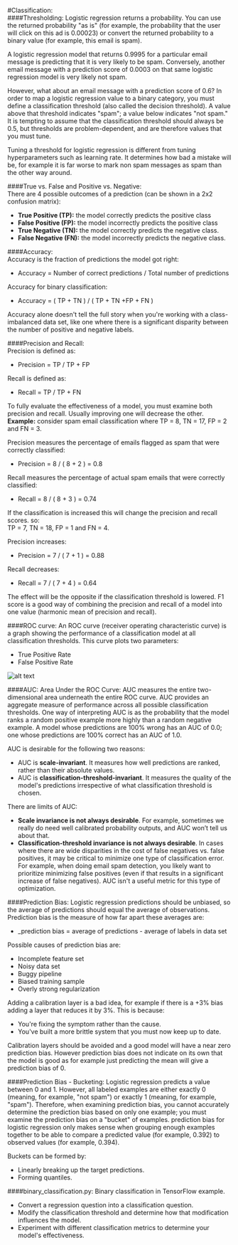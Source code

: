 #Classification:  
####Thresholding:
Logistic regression returns a probability. You can use the returned probability "as is" (for example, the probability
that the user will click on this ad is 0.00023) or convert the returned probability to a binary value (for example,
this email is spam).  

A logistic regression model that returns 0.9995 for a particular email message is predicting that it is very likely
to be spam. Conversely, another email message with a prediction score of 0.0003 on that same logistic regression 
model is very likely not spam.

However, what about an email message with a prediction score of 0.6? In order to map a logistic regression value to a
binary category, you must define a classification threshold (also called the decision threshold). A value above that
threshold indicates "spam"; a value below indicates "not spam." It is tempting to assume that the classification 
threshold should always be 0.5, but thresholds are problem-dependent, and are therefore values that you must tune.  

Tuning a threshold for logistic regression is different from tuning hyperparameters such as learning rate. It determines
how bad a mistake will be, for example it is far worse to mark non spam messages as spam than the other way around.

####True vs. False and Positive vs. Negative:  
There are 4 possible outcomes of a prediction (can be shown in a 2x2 confusion matrix):
* **True Positive (TP):** the model correctly predicts the positive class
* **False Positive (FP):** the model incorrectly predicts the positive class
* **True Negative (TN):** the model correctly predicts the negative class.
* **False Negative (FN):** the model incorrectly predicts the negative class.

####Accuracy:  
Accuracy is the fraction of predictions the model got right:
* Accuracy = Number of correct predictions / Total number of predictions

Accuracy for binary classification:
* Accuracy = ( TP + TN ) / ( TP + TN +FP + FN ) 

Accuracy alone doesn't tell the full story when you're working with a class-imbalanced data set, like one where 
there is a significant disparity between the number of positive and negative labels.

####Precision and Recall:  
Precision is defined as:
* Precision = TP / TP + FP

Recall is defined as:
* Recall = TP / TP + FN

To fully evaluate the effectiveness of a model, you must examine both precision and recall. Usually improving one will 
decrease the other.  
**Example:** consider spam email classification where TP = 8, TN = 17, FP = 2 and FN = 3.  

Precision measures the percentage of emails flagged as spam that were correctly classified:
* Precision = 8 / ( 8 + 2 ) = 0.8  

Recall measures the percentage of actual spam emails that were correctly classified:
* Recall = 8 / ( 8 + 3 ) = 0.74

If the classification is increased this will change the precision and recall scores. so:  
TP = 7, TN = 18, FP = 1 and FN = 4.  

Precision increases:
* Precision = 7 / ( 7 + 1 ) = 0.88  

Recall decreases:
* Recall = 7 / ( 7 + 4 ) = 0.64

The effect will be the opposite if the classification threshold is lowered. F1 score is a good way of combining the 
precision and recall of a model into one value (harmonic mean of precision and recall).

####ROC curve: 
An ROC curve (receiver operating characteristic curve) is a graph showing the performance of a classification model at 
all classification thresholds. This curve plots two parameters:
* True Positive Rate
* False Positive Rate

![alt text](https://developers.google.com/machine-learning/crash-course/images/ROCCurve.svg
"TP vs. FP rate at different classification thresholds")

####AUC: Area Under the ROC Curve:
AUC measures the entire two-dimensional area underneath the entire ROC curve. AUC provides an aggregate measure of
performance across all possible classification thresholds. One way of interpreting AUC is as the probability that the 
model ranks a random positive example more highly than a random negative example. A model whose predictions are 100% 
wrong has an AUC of 0.0; one whose predictions are 100% correct has an AUC of 1.0.  

AUC is desirable for the following two reasons:
* AUC is **scale-invariant**. It measures how well predictions are ranked, rather than their absolute values.
* AUC is **classification-threshold-invariant**. It measures the quality of the model's predictions irrespective of what 
classification threshold is chosen.

There are limits of AUC:
* **Scale invariance is not always desirable**. For example, sometimes we really do need well calibrated probability
outputs, and AUC won’t tell us about that.
* **Classification-threshold invariance is not always desirable**. In cases where there are wide disparities in the 
cost of false negatives vs. false positives, it may be critical to minimize one type of classification error. For
example, when doing email spam detection, you likely want to prioritize minimizing false positives (even if that 
results in a significant increase of false negatives). AUC isn't a useful metric for this type of optimization.

####Prediction Bias:
Logistic regression predictions should be unbiased, so the average of predictions should equal the average of
observations. Prediction bias is the measure of how far apart these averages are:
* _prediction bias = average of predictions - average of labels in data set

Possible causes of prediction bias are:
* Incomplete feature set
* Noisy data set
* Buggy pipeline
* Biased training sample
* Overly strong regularization

Adding a calibration layer is a bad idea, for example if there is a +3% bias adding a layer that reduces it by 3%. This
is because:
* You're fixing the symptom rather than the cause.
* You've built a more brittle system that you must now keep up to date.

Calibration layers should be avoided and a good model will have a near zero prediction bias. However prediction bias
does not indicate on its own that the model is good as for example just predicting the mean will give a prediction 
bias of 0.

####Prediction Bias - Bucketing:
Logistic regression predicts a value between 0 and 1. However, all labeled examples are either exactly 0 (meaning, 
for example, "not spam") or exactly 1 (meaning, for example, "spam"). Therefore, when examining prediction bias, you 
cannot accurately determine the prediction bias based on only one example; you must examine the prediction bias on a 
"bucket" of examples. prediction bias for logistic regression only makes sense when grouping enough examples together 
to be able to compare a predicted value (for example, 0.392) to observed values (for example, 0.394).  

Buckets can be formed by:
* Linearly breaking up the target predictions.
* Forming quantiles.

####binary_classification.py:
Binary classification in TensorFlow example.
* Convert a regression question into a classification question.
* Modify the classification threshold and determine how that modification influences the model.
* Experiment with different classification metrics to determine your model's effectiveness.
